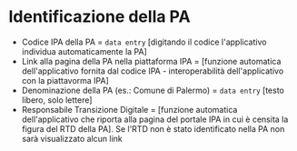 # Identificazione della PA

- Codice IPA della PA = `data entry` [digitando il codice l'applicativo individua automaticamente la PA] 
- Link alla pagina della PA nella piattaforma IPA = [funzione automatica dell'applicativo fornita dal codice IPA - interoperabilità dell'applicativo con la piattavorma IPA]
- Denominazione della PA (es.: Comune di Palermo) =  `data entry` [testo libero, solo lettere]
- Responsabile Transizione Digitale = [funzione automatica dell'applicativo che riporta alla pagina del portale IPA in cui è censita la figura del RTD della PA]. Se l'RTD non è stato identificato nella PA non sarà visualizzato alcun link
